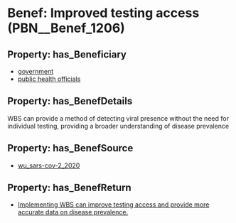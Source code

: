 # Benef: __Improved testing access__ (PBN__Benef_1206)

## Property: has_Beneficiary

* [government](../Stakeholder/PBN__Stakeholder_73)
* [public health officials](../Stakeholder/PBN__Stakeholder_310)

## Property: has_BenefDetails

WBS can provide a method of detecting viral presence without the need for individual testing, providing a broader understanding of disease prevalence

## Property: has_BenefSource

* [wu_sars-cov-2_2020](../Article/PBN__Article_251)

## Property: has_BenefReturn

* [Implementing WBS can improve testing access and provide more accurate data on disease prevalence.](../BenefReturn/PBN__BenefReturn_1349)

